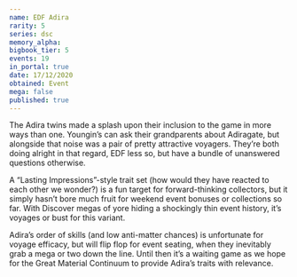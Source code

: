 ```yaml
---
name: EDF Adira
rarity: 5
series: dsc
memory_alpha:
bigbook_tier: 5
events: 19
in_portal: true
date: 17/12/2020
obtained: Event
mega: false
published: true
---
```


The Adira twins made a splash upon their inclusion to the game in more ways than one. Youngin’s can ask their grandparents about Adiragate, but alongside that noise was a pair of pretty attractive voyagers. They’re both doing alright in that regard, EDF less so, but have a bundle of unanswered questions otherwise.

A “Lasting Impressions”-style trait set (how would they have reacted to each other we wonder?) is a fun target for forward-thinking collectors, but it simply hasn’t bore much fruit for weekend event bonuses or collections so far. With Discover megas of yore hiding a shockingly thin event history, it’s voyages or bust for this variant.

Adira’s order of skills (and low anti-matter chances) is unfortunate for voyage efficacy, but will flip flop for event seating, when they inevitably grab a mega or two down the line. Until then it’s a waiting game as we hope for the Great Material Continuum to provide Adira’s traits with relevance.
